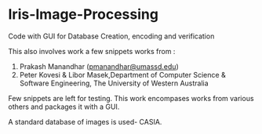 # Iris-Image-Processing
Code with GUI for Database Creation, encoding and verification 

This also involves work a few snippets works from :
1.  Prakash Manandhar (pmanandhar@umassd.edu)
2.  Peter Kovesi & Libor Masek,Department of Computer Science & Software Engineering, The University of Western Australia
 
 Few snippets are left for testing. This work encompases works from various others and packages it with a GUI.
 
 A standard database of images is used- CASIA. 
 

 
